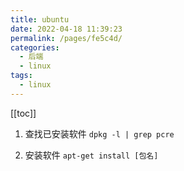 ```yaml
---
title: ubuntu
date: 2022-04-18 11:39:23
permalink: /pages/fe5c4d/
categories:
  - 后端
  - linux
tags:
  - linux
---
```


[[toc]]

1. 查找已安装软件 `dpkg -l | grep pcre` 

2. 安装软件 `apt-get install [包名]`
